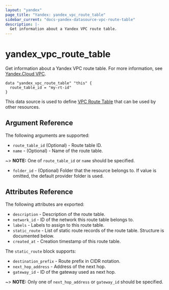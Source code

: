 ```yaml
---
layout: "yandex"
page_title: "Yandex: yandex_vpc_route_table"
sidebar_current: "docs-yandex-datasource-vpc-route-table"
description: |-
  Get information about a Yandex VPC route table.
---
```


# yandex\_vpc\_route\_table

Get information about a Yandex VPC route table. For more information, see
[Yandex.Cloud VPC](https://cloud.yandex.com/docs/vpc/concepts/index).

```hcl
data "yandex_vpc_route_table" "this" {
  route_table_id = "my-rt-id"
}
```

This data source is used to define [VPC Route Table] that can be used by other resources.

## Argument Reference

The following arguments are supported:

* `route_table_id` (Optional) - Route table ID.
* `name` - (Optional) - Name of the route table. 

~> **NOTE:** One of `route_table_id` or `name` should be specified.

* `folder_id` - (Optional) Folder that the resource belongs to. If value is omitted, the default provider folder is used.

## Attributes Reference

The following attributes are exported:

* `description` - Description of the route table.
* `network_id` - ID of the network this route table belongs to.
* `labels` - Labels to assign to this route table.
* `static_route` - List of static route records of the route table. Structure is documented below.
* `created_at` - Creation timestamp of this route table.

The `static_route` block supports:
		
* `destination_prefix` - Route prefix in CIDR notation.
* `next_hop_address` - Address of the next hop.
* `gateway_id` - ID of the gateway used as next hop.

 ~> **NOTE:** Only one of `next_hop_address` or `gateway_id` should be specified.

[VPC Route Table]: https://cloud.yandex.com/docs/vpc/concepts/
